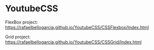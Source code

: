 # YoutubeCSS

FlexBox project:
https://rafaelbellogarcia.github.io/YoutubeCSS/CSSFlexbox/Index.html

Grid project:
https://rafaelbellogarcia.github.io/YoutubeCSS/CSSGrid/Index.html
